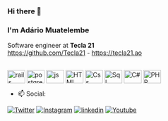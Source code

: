 ### Hi there 👋
### I'm Adário Muatelembe
  
Software engineer at <strong>Tecla 21</strong><br>https://github.com/Tecla21 - https://tecla21.ao

<!--<div>
        <a href="https://github.com/muatsoftgit"></a>
        <img height="180em" src="https://github-readme-stats.vercel.app/api?&username=muatsoftgit&show_icons=true&theme=dark&include_all_commits=true&count_private=true">
</div>-->

<div style="display: inline-block;"> <br>
        <img align="center" alt="rails" height="30" width="40" src="https://cdn.jsdelivr.net/gh/devicons/devicon/icons/rails/rails-original-wordmark.svg">
        <img align="center" alt="postgres" height="30" width="40" src="https://cdn.jsdelivr.net/gh/devicons/devicon/icons/postgresql/postgresql-original.svg">
        <img align="center" alt="js" height="30" width="40" src="https://cdn.jsdelivr.net/gh/devicons/devicon/icons/javascript/javascript-original.svg">
        <img align="center" alt="HTML" height="30" width="40" src="https://cdn.jsdelivr.net/gh/devicons/devicon/icons/html5/html5-original.svg">
        <img align="center" alt="Css" height="30" width="40" src="https://cdn.jsdelivr.net/gh/devicons/devicon/icons/css3/css3-original.svg">
        <img align="center" alt="Sql" height="30" width="40" src="https://cdn.jsdelivr.net/gh/devicons/devicon/icons/mysql/mysql-original-wordmark.svg">
        <img align="center" alt="C#" height="30" width="40" src="https://cdn.jsdelivr.net/gh/devicons/devicon/icons/csharp/csharp-original.svg">
        <img align="center" alt="PHP" height="30" width="40" src="https://cdn.jsdelivr.net/gh/devicons/devicon/icons/php/php-original.svg">
</div>
<br>

- 📫 Social:<br>
<div>
        <a target="_blank" href="https://twitter.com/muatsoft"><img src="https://img.shields.io/badge/Twitter-1DA1F2?style=for-the-badge&logo=twitter&logoColor=white" target="_blank" alt="Twitter"></a>
       <a target="_blank" href="https://www.instagram.com/muatelembe_jr"><img src="https://img.shields.io/badge/Instagram-E4405F?style=for-the-badge&logo=instagram&logoColor=white" target="_blank" alt="Instagram"></a>
        <a target="_blank" href="https://www.linkedin.com/in/amuatelembe/"><img src="https://img.shields.io/badge/LinkedIn-0077B5?style=for-the-badge&logo=linkedin&logoColor=white" target="_blank" alt="linkedin"></a>
  <a target="_blank" href="https://www.youtube.com/channel/UC0__WKloRNsMe9FTbOyORow"><img src="https://img.shields.io/badge/YouTube-FF0000?style=for-the-badge&logo=youtube&logoColor=white" target="_blank" alt="Youtube"></a>
                 
</div>
